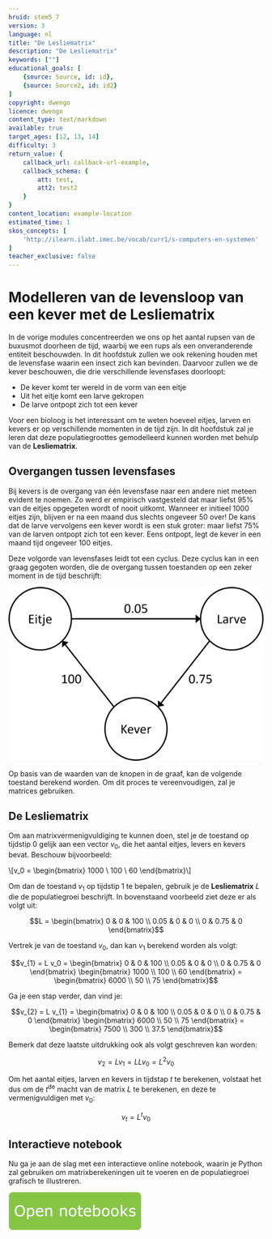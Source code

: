 ```yaml
---
hruid: stem5_7
version: 3
language: nl
title: "De Lesliematrix"
description: "De Lesliematrix"
keywords: [""]
educational_goals: [
    {source: Source, id: id}, 
    {source: Source2, id: id2}
]
copyright: dwengo
licence: dwengo
content_type: text/markdown
available: true
target_ages: [12, 13, 14]
difficulty: 3
return_value: {
    callback_url: callback-url-example,
    callback_schema: {
        att: test,
        att2: test2
    }
}
content_location: example-location
estimated_time: 1
skos_concepts: [
    'http://ilearn.ilabt.imec.be/vocab/curr1/s-computers-en-systemen'
]
teacher_exclusive: false
---
```

# Modelleren van de levensloop van een kever met de Lesliematrix

In de vorige modules concentreerden we ons op het aantal rupsen van de buxusmot doorheen de tijd, waarbij we een rups als een onveranderende entiteit beschouwden. In dit hoofdstuk zullen we ook rekening houden met de levensfase waarin een insect zich kan bevinden. Daarvoor zullen we de kever beschouwen, die drie verschillende levensfases doorloopt:

- De kever komt ter wereld in de vorm van een eitje
- Uit het eitje komt een larve gekropen
- De larve ontpopt zich tot een kever

Voor een bioloog is het interessant om te weten hoeveel eitjes, larven en kevers er op verschillende momenten in de tijd zijn. In dit hoofdstuk zal je leren dat deze populatiegroottes gemodelleerd kunnen worden met behulp van de **Lesliematrix**.

## Overgangen tussen levensfases

Bij kevers is de overgang van één levensfase naar een andere niet meteen evident te noemen. Zo werd er empirisch vastgesteld dat maar liefst 95% van de eitjes opgegeten wordt of nooit uitkomt. Wanneer er initieel 1000 eitjes zijn, blijven er na een maand dus slechts ongeveer 50 over! De kans dat de larve vervolgens een kever wordt is een stuk groter: maar liefst 75% van de larven ontpopt zich tot een kever. Eens ontpopt, legt de kever in een maand tijd ongeveer 100 eitjes.

Deze volgorde van levensfases leidt tot een cyclus. Deze cyclus kan in een graag gegoten worden, die de overgang tussen toestanden op een zeker moment in de tijd beschrijft:

![Graaf](embed/graph.png "https://www.wisfaq.nl/pagina.asp?nummer=1883")

Op basis van de waarden van de knopen in de graaf, kan de volgende toestand berekend worden. Om dit proces te vereenvoudigen, zal je matrices gebruiken.

## De Lesliematrix

Om aan matrixvermenigvuldiging te kunnen doen, stel je de toestand op tijdstip $0$ gelijk aan een vector $v_0$, die het aantal eitjes, levers en kevers bevat. Beschouw bijvoorbeeld:

\\[v_0 = \begin{bmatrix} 1000 \\ 100 \\ 60 \end{bmatrix}\\]

Om dan de toestand $v_{1}$ op tijdstip $1$ te bepalen, gebruik je de **Lesliematrix** $L$ die de populatiegroei beschrijft. In bovenstaand voorbeeld ziet deze er als volgt uit:

$$L = \begin{bmatrix} 0 & 0 & 100 \\ 0.05 & 0 & 0 \\ 0 & 0.75 & 0 \end{bmatrix}$$

Vertrek je van de toestand $v_0$, dan kan $v_{1}$ berekend worden als volgt:

$$v_{1} = L v_0 = \begin{bmatrix} 0 & 0 & 100 \\ 0.05 & 0 & 0 \\ 0 & 0.75 & 0 \end{bmatrix} \begin{bmatrix} 1000 \\ 100 \\ 60 \end{bmatrix} = \begin{bmatrix} 6000 \\ 50 \\ 75 \end{bmatrix}$$

Ga je een stap verder, dan vind je:

$$v_{2} = L v_{1} = \begin{bmatrix} 0 & 0 & 100 \\ 0.05 & 0 & 0 \\ 0 & 0.75 & 0 \end{bmatrix} \begin{bmatrix} 6000 \\ 50 \\ 75 \end{bmatrix} = \begin{bmatrix} 7500 \\ 300 \\ 37.5 \end{bmatrix}$$

Bemerk dat deze laatste uitdrukking ook als volgt geschreven kan worden:

$$v_{2} = L v_{1} = L L v_{0} = L^2 v_{0}$$

Om het aantal eitjes, larven en kevers in tijdstap $t$ te berekenen, volstaat het dus om de $t^\text{de}$ macht van de matrix $L$ te berekenen, en deze te vermenigvuldigen met $v_0$:

$$v_{t} = L^t v_{0}$$

## Interactieve notebook

Nu ga je aan de slag met een interactieve online notebook, waarin je Python zal gebruiken om matrixberekeningen uit te voeren en de populatiegroei grafisch te illustreren.

[![Knop](embed/knop.png "Knop")](https://kiks.ilabt.imec.be/jupyterhub/?id=6010 "Insect Lesliematrix")
